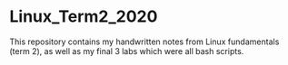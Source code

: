 # Linux_Term2_2020
This repository contains my handwritten notes from Linux fundamentals (term 2), as well as my final 3 labs which were all bash scripts.
